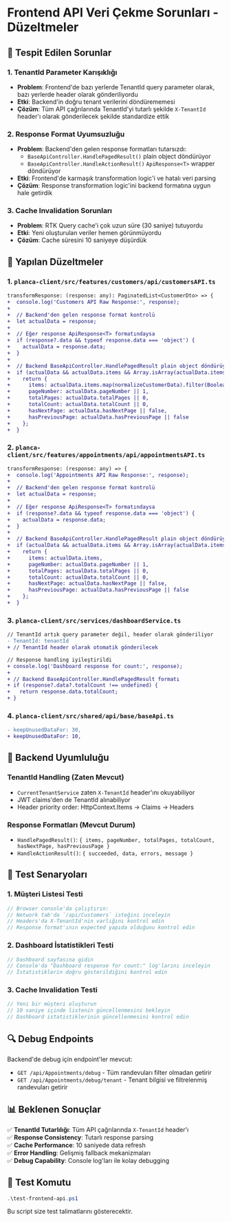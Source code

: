 # Frontend API Veri Çekme Sorunları - Düzeltmeler

## 🚨 Tespit Edilen Sorunlar

### 1. **TenantId Parameter Karışıklığı**
- **Problem**: Frontend'de bazı yerlerde TenantId query parameter olarak, bazı yerlerde header olarak gönderiliyordu
- **Etki**: Backend'in doğru tenant verilerini döndürememesi
- **Çözüm**: Tüm API çağrılarında TenantId'yi tutarlı şekilde `X-TenantId` header'ı olarak gönderilecek şekilde standardize ettik

### 2. **Response Format Uyumsuzluğu** 
- **Problem**: Backend'den gelen response formatları tutarsızdı:
  - `BaseApiController.HandlePagedResult()` plain object döndürüyor
  - `BaseApiController.HandleActionResult()` `ApiResponse<T>` wrapper döndürüyor
- **Etki**: Frontend'de karmaşık transformation logic'i ve hatalı veri parsing
- **Çözüm**: Response transformation logic'ini backend formatına uygun hale getirdik

### 3. **Cache Invalidation Sorunları**
- **Problem**: RTK Query cache'i çok uzun süre (30 saniye) tutuyordu
- **Etki**: Yeni oluşturulan veriler hemen görünmüyordu
- **Çözüm**: Cache süresini 10 saniyeye düşürdük

## 🔧 Yapılan Düzeltmeler

### 1. `planca-client/src/features/customers/api/customersAPI.ts`
```diff
transformResponse: (response: any): PaginatedList<CustomerDto> => {
+  console.log('Customers API Raw Response:', response);
+  
+  // Backend'den gelen response format kontrolü
+  let actualData = response;
+  
+  // Eğer response ApiResponse<T> formatındaysa
+  if (response?.data && typeof response.data === 'object') {
+    actualData = response.data;
+  }
+  
+  // Backend BaseApiController.HandlePagedResult plain object döndürüyor
+  if (actualData && actualData.items && Array.isArray(actualData.items)) {
+    return {
+      items: actualData.items.map(normalizeCustomerData).filter(Boolean),
+      pageNumber: actualData.pageNumber || 1,
+      totalPages: actualData.totalPages || 0,
+      totalCount: actualData.totalCount || 0,
+      hasNextPage: actualData.hasNextPage || false,
+      hasPreviousPage: actualData.hasPreviousPage || false
+    };
+  }
```

### 2. `planca-client/src/features/appointments/api/appointmentsAPI.ts`
```diff
transformResponse: (response: any) => {
+  console.log('Appointments API Raw Response:', response);
+  
+  // Backend'den gelen response format kontrolü
+  let actualData = response;
+  
+  // Eğer response ApiResponse<T> formatındaysa
+  if (response?.data && typeof response.data === 'object') {
+    actualData = response.data;
+  }
+  
+  // Backend BaseApiController.HandlePagedResult plain object döndürüyor
+  if (actualData && actualData.items && Array.isArray(actualData.items)) {
+    return {
+      items: actualData.items,
+      pageNumber: actualData.pageNumber || 1,
+      totalPages: actualData.totalPages || 0,
+      totalCount: actualData.totalCount || 0,
+      hasNextPage: actualData.hasNextPage || false,
+      hasPreviousPage: actualData.hasPreviousPage || false
+    };
+  }
```

### 3. `planca-client/src/services/dashboardService.ts`
```diff
// TenantId artık query parameter değil, header olarak gönderiliyor
- TenantId: tenantId
+ // TenantId header olarak otomatik gönderilecek

// Response handling iyileştirildi
+ console.log('Dashboard response for count:', response);
+ 
+ // Backend BaseApiController.HandlePagedResult formatı
+ if (response?.data?.totalCount !== undefined) {
+   return response.data.totalCount;
+ }
```

### 4. `planca-client/src/shared/api/base/baseApi.ts`
```diff
- keepUnusedDataFor: 30,
+ keepUnusedDataFor: 10,
```

## 🎯 Backend Uyumluluğu

### TenantId Handling (Zaten Mevcut)
- `CurrentTenantService` zaten `X-TenantId` header'ını okuyabiliyor
- JWT claims'den de TenantId alınabiliyor
- Header priority order: HttpContext.Items → Claims → Headers

### Response Formatları (Mevcut Durum)
- `HandlePagedResult()`: `{ items, pageNumber, totalPages, totalCount, hasNextPage, hasPreviousPage }`
- `HandleActionResult()`: `{ succeeded, data, errors, message }`

## 🧪 Test Senaryoları

### 1. Müşteri Listesi Testi
```javascript
// Browser console'da çalıştırın:
// Network tab'da `/api/Customers` isteğini inceleyin
// Headers'da X-TenantId'nin varlığını kontrol edin
// Response format'ının expected yapıda olduğunu kontrol edin
```

### 2. Dashboard İstatistikleri Testi  
```javascript
// Dashboard sayfasına gidin
// Console'da "Dashboard response for count:" log'larını inceleyin
// İstatistiklerin doğru gösterildiğini kontrol edin
```

### 3. Cache Invalidation Testi
```javascript
// Yeni bir müşteri oluşturun
// 10 saniye içinde listenin güncellenmesini bekleyin
// Dashboard istatistiklerinin güncellenmesini kontrol edin
```

## 🔍 Debug Endpoints

Backend'de debug için endpoint'ler mevcut:
- `GET /api/Appointments/debug` - Tüm randevuları filter olmadan getirir
- `GET /api/Appointments/debug/tenant` - Tenant bilgisi ve filtrelenmiş randevuları getirir

## 📊 Beklenen Sonuçlar

✅ **TenantId Tutarlılığı**: Tüm API çağrılarında `X-TenantId` header'ı  
✅ **Response Consistency**: Tutarlı response parsing  
✅ **Cache Performance**: 10 saniyede data refresh  
✅ **Error Handling**: Gelişmiş fallback mekanizmaları  
✅ **Debug Capability**: Console log'ları ile kolay debugging  

## 🚀 Test Komutu

```powershell
.\test-frontend-api.ps1
```

Bu script size test talimatlarını gösterecektir. 